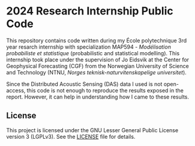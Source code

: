 # 2024 Research Internship Public Code

This repository contains code written during my École polytechnique 3rd year resarch internship with specialization MAP594 - *Modélisation probabiliste et statistique* (probabilistic and statistical modelling). This internship took place under the supervision of Jo Eidsvik at the Center for Geophysical Forecasting (CGF) from the Norwegian University of Science and Technology (NTNU, *Norges teknisk-naturvitenskapelige universitet*).

Since the Distributed Acoustic Sensing (DAS) data I used is not open-access, this code is not enough to reproduce the results exposed in the report. However, it can help in understanding how I came to these results.

## License

This project is licensed under the GNU Lesser General Public License version 3 (LGPLv3). See the [LICENSE](LICENSE) file for details.
